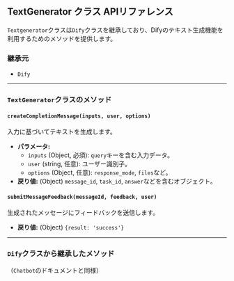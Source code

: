 ## TextGenerator クラス APIリファレンス

`Textgenerator`クラスは`Dify`クラスを継承しており、Difyのテキスト生成機能を利用するためのメソッドを提供します。

### 継承元

- `Dify`

---

### `TextGenerator`クラスのメソッド

#### `createCompletionMessage(inputs, user, options)`
入力に基づいてテキストを生成します。

- **パラメータ:**
  - `inputs` (Object, 必須): `query`キーを含む入力データ。
  - `user` (string, 任意): ユーザー識別子。
  - `options` (Object, 任意): `response_mode`, `files`など。
- **戻り値:** (Object) `message_id`, `task_id`, `answer`などを含むオブジェクト。

#### `submitMessageFeedback(messageId, feedback, user)`
生成されたメッセージにフィードバックを送信します。

- **戻り値:** (Object) `{result: 'success'}`

---

### `Dify`クラスから継承したメソッド

（`Chatbot`のドキュメントと同様）